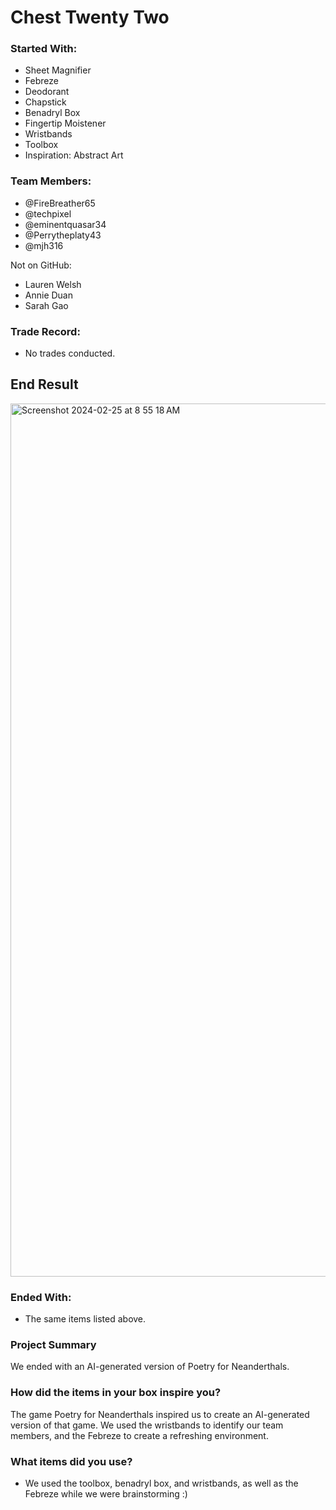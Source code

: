 # Chest Twenty Two

### Started With:
- Sheet Magnifier
- Febreze
- Deodorant
- Chapstick
- Benadryl Box
- Fingertip Moistener
- Wristbands
- Toolbox
- Inspiration: Abstract Art

### Team Members:
- @FireBreather65
- @techpixel
- @eminentquasar34
- @Perrytheplaty43
- @mjh316

Not on GitHub:
- Lauren Welsh
- Annie Duan
- Sarah Gao

### Trade Record:
- No trades conducted.

## End Result
<img width="1397" alt="Screenshot 2024-02-25 at 8 55 18 AM" src="https://github.com/FireBreather65/wonderland/assets/76709163/b90be118-1b85-4596-9844-b90c6773943f">

### Ended With:
- The same items listed above.

### Project Summary
We ended with an AI-generated version of Poetry for Neanderthals.

### How did the items in your box inspire you?
The game Poetry for Neanderthals inspired us to create an AI-generated version of that game. We used the wristbands to identify our team members, and the Febreze to create a refreshing environment.

### What items did you use?
- We used the toolbox, benadryl box, and wristbands, as well as the Febreze while we were brainstorming :)
